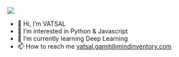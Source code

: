 ![](https://media.giphy.com/media/Ztfno2Qtm2dVxS81f5/giphy.gif)
- 👋 Hi, I’m VATSAL
- 👀 I’m interested in Python & Javascript
- 🌱 I’m currently learning Deep Learning
- 📫 How to reach me vatsal.gamit@mindinventory.com

<!---
vatsal-mi/vatsal-mi is a ✨ special ✨ repository because its `README.md` (this file) appears on your GitHub profile.
You can click the Preview link to take a look at your changes.
--->
